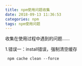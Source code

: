 ```yaml
---
title: npm使用问题收集
date: 2018-09-13 11:36:53
categories: npm
tags: npm使用问题
---
```


收集在使用过程中遇到的问题……

1.错误一：install错误，强制清空缓存

` npm cache clean --force`